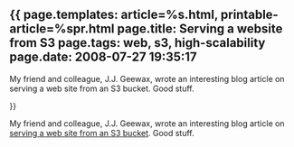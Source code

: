 {{
page.templates: article=%s.html, printable-article=%spr.html
page.title: Serving a website from S3
page.tags: web, s3, high-scalability
page.date: 2008-07-27 19:35:17
---
My friend and colleague, J.J. Geewax, wrote an interesting blog
article on serving a web site from an S3 bucket. Good stuff.





}}

My friend and colleague, J.J. Geewax, wrote an interesting blog
article on
[serving a web site from an S3 bucket][].
Good stuff.




[serving a web site from an S3 bucket]: http://jgeewax.wordpress.com/
